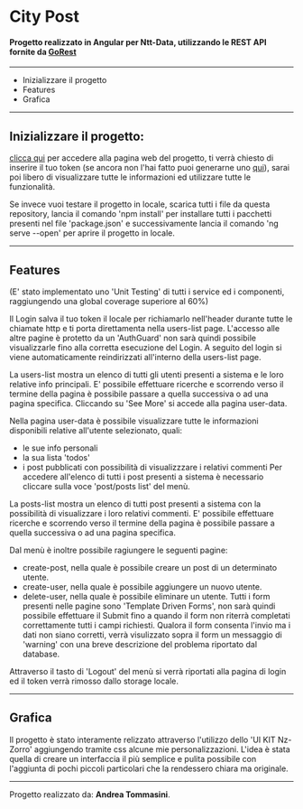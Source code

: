 # City Post 
 
#### Progetto realizzato in Angular per Ntt-Data, utilizzando le REST API fornite da [GoRest](https://gorest.co.in/)

--- 
 
- Inizializzare il progetto
- Features
- Grafica 

--- 

## Inizializzare il progetto:

[clicca qui](https://city-post-4cbfd.web.app) per accedere alla pagina web del progetto, ti verrà chiesto di inserire il tuo token (se ancora non l'hai fatto puoi generarne uno [qui](https://gorest.co.in/my-account/access-tokens)), sarai poi libero di visualizzare tutte le informazioni ed utilizzare tutte le funzionalità.

Se invece vuoi testare il progetto in locale, scarica tutti i file da questa repository, lancia il comando 'npm install' per installare tutti i pacchetti presenti nel file 'package.json' e successivamente lancia il comando 'ng serve --open' per aprire il progetto in locale. 
 
--- 

## Features 
 
(E' stato implementato uno 'Unit Testing' di tutti i service ed i componenti, raggiungendo una global coverage superiore al 60%) 

Il Login salva il tuo token il locale per richiamarlo nell'header durante tutte le chiamate http e ti porta direttamenta nella users-list page. 
L'accesso alle altre pagine è protetto da un 'AuthGuard' non sarà quindi possibile visualizzarle fino alla corretta esecuzione del Login. 
A seguito del login si viene automaticamente reindirizzati all'interno della users-list page. 
 
La users-list mostra un elenco di tutti gli utenti presenti a sistema e le loro relative info principali.
E' possibile effettuare ricerche e scorrendo verso il termine della pagina è possibile passare a quella successiva o ad una pagina specifica.
Cliccando su 'See More' si accede alla pagina user-data. 
 
Nella pagina user-data è possibile visualizzare tutte le informazioni disponibili relative all'utente selezionato, quali:
- le sue info personali 
- la sua lista 'todos' 
- i post pubblicati con possibilità di visualizzzare i relativi commenti 
Per accedere all'elenco di tutti i post presenti a sistema è necessario cliccare sulla voce 'post/posts list' del menù. 
 
La posts-list mostra un elenco di tutti post presenti a sistema con la possibilità di visualizzare i loro relativi commenti.
E' possibile effettuare ricerche e scorrendo verso il termine della pagina è possibile passare a quella successiva o ad una pagina specifica.  

Dal menù è inoltre possibile ragiungere le seguenti pagine:
- create-post, nella quale è possibile creare un post di un determinato utente.
- create-user, nella quale è possibile aggiungere un nuovo utente. 
- delete-user, nella quale è possibile eliminare un utente.
Tutti i form presenti nelle pagine sono 'Template Driven Forms', non sarà quindi possibile effettuare il Submit fino a quando il form non riterrà completati correttamente tutti i campi richiesti. 
Qualora il form consenta l'invio ma i dati non siano corretti, verrà visulizzato  sopra il form un messaggio di 'warning' con una breve descrizione del problema riportato dal database. 
 
Attraverso il tasto di 'Logout' del menù si verrà riportati alla pagina di login ed il token verrà rimosso dallo storage locale. 
 
--- 
 
## Grafica 
 
Il progetto è stato interamente relizzato attraverso l'utilizzo dello 'UI KIT Nz-Zorro' aggiungendo tramite css alcune mie personalizzazioni. 
L'idea è stata quella di creare un interfaccia il più semplice e pulita possibile con l'aggiunta di pochi piccoli particolari che la rendessero chiara ma originale. 
 
--- 
 
Progetto realizzato da: **Andrea Tommasini**.